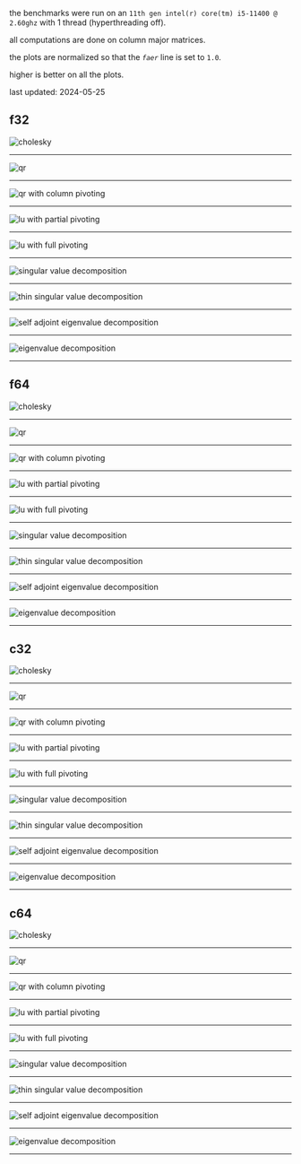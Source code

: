 the benchmarks were run on an `11th gen intel(r) core(tm) i5-11400 @ 2.60ghz` with 1 thread (hyperthreading off).  

all computations are done on column major matrices.

the plots are normalized so that the _`faer`_ line is set to `1.0`.

higher is better on all the plots.

last updated: 2024-05-25

## f32
![cholesky](./plots/st_cholesky_f32_plot.png) 

---

![qr](./plots/st_qr_f32_plot.png)

---

![qr with column pivoting](./plots/st_piv_qr_f32_plot.png)

---

![lu with partial pivoting](./plots/st_lu_f32_plot.png)

---

![lu with full pivoting](./plots/st_piv_lu_f32_plot.png)

---

![singular value decomposition](./plots/st_svd_f32_plot.png)

---

![thin singular value decomposition](./plots/st_thin_svd_f32_plot.png)

---

![self adjoint eigenvalue decomposition](./plots/st_eigh_f32_plot.png)

---

![eigenvalue decomposition](./plots/st_eig_f32_plot.png)

---

## f64

![cholesky](./plots/st_cholesky_f64_plot.png)

---

![qr](./plots/st_qr_f64_plot.png)

---

![qr with column pivoting](./plots/st_piv_qr_f64_plot.png)

---

![lu with partial pivoting](./plots/st_lu_f64_plot.png)

---

![lu with full pivoting](./plots/st_piv_lu_f64_plot.png)

---

![singular value decomposition](./plots/st_svd_f64_plot.png)

---

![thin singular value decomposition](./plots/st_thin_svd_f64_plot.png)

---

![self adjoint eigenvalue decomposition](./plots/st_eigh_f64_plot.png)

---

![eigenvalue decomposition](./plots/st_eig_f64_plot.png)

---

## c32

![cholesky](./plots/st_cholesky_c32_plot.png)

---

![qr](./plots/st_qr_c32_plot.png)

---

![qr with column pivoting](./plots/st_piv_qr_c32_plot.png)

---

![lu with partial pivoting](./plots/st_lu_c32_plot.png)

---

![lu with full pivoting](./plots/st_piv_lu_c32_plot.png)

---

![singular value decomposition](./plots/st_svd_c32_plot.png)

---

![thin singular value decomposition](./plots/st_thin_svd_c32_plot.png)

---

![self adjoint eigenvalue decomposition](./plots/st_eigh_c32_plot.png)

---

![eigenvalue decomposition](./plots/st_eig_c32_plot.png)

---

## c64

![cholesky](./plots/st_cholesky_c64_plot.png)

---

![qr](./plots/st_qr_c64_plot.png)

---

![qr with column pivoting](./plots/st_piv_qr_c64_plot.png)

---

![lu with partial pivoting](./plots/st_lu_c64_plot.png)

---

![lu with full pivoting](./plots/st_piv_lu_c64_plot.png)

---

![singular value decomposition](./plots/st_svd_c64_plot.png)

---

![thin singular value decomposition](./plots/st_thin_svd_c64_plot.png)

---

![self adjoint eigenvalue decomposition](./plots/st_eigh_c64_plot.png)

---

![eigenvalue decomposition](./plots/st_eig_c64_plot.png)

---

